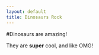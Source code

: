 ```yaml
---
layout: default
title: Dinosaurs Rock
---
```


#Dinosaurs are amazing!

They are **super** cool, and like OMG!
